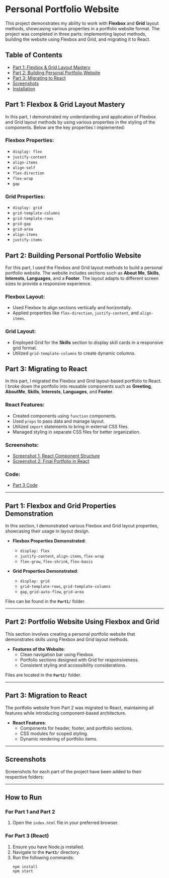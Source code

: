 # Personal Portfolio Website

This project demonstrates my ability to work with **Flexbox** and **Grid** layout methods, showcasing various properties in a portfolio website format. The project was completed in three parts: implementing layout methods, building the website using Flexbox and Grid, and migrating it to React.

## Table of Contents
- [Part 1: Flexbox & Grid Layout Mastery](#part-1-flexbox-grid-layout-mastery)
- [Part 2: Building Personal Portfolio Website](#part-2-building-personal-portfolio-website)
- [Part 3: Migrating to React](#part-3-migrating-to-react)
- [Screenshots](#screenshots)
- [Installation](#installation)

## Part 1: Flexbox & Grid Layout Mastery
In this part, I demonstrated my understanding and application of Flexbox and Grid layout methods by using various properties in the styling of the components. Below are the key properties I implemented:

### Flexbox Properties:
- `display: flex`
- `justify-content`
- `align-items`
- `align-self`
- `flex-direction`
- `flex-wrap`
- `gap`

### Grid Properties:
- `display: grid`
- `grid-template-columns`
- `grid-template-rows`
- `grid-gap`
- `grid-area`
- `align-items`
- `justify-items`

## Part 2: Building Personal Portfolio Website
For this part, I used the Flexbox and Grid layout methods to build a personal portfolio website. The website includes sections such as **About Me**, **Skills**, **Interests**, **Languages**, and a **Footer**. The layout adapts to different screen sizes to provide a responsive experience.

### Flexbox Layout:
- Used Flexbox to align sections vertically and horizontally.
- Applied properties like `flex-direction`, `justify-content`, and `align-items`.

### Grid Layout:
- Employed Grid for the **Skills** section to display skill cards in a responsive grid format.
- Utilized `grid-template-columns` to create dynamic columns.

## Part 3: Migrating to React
In this part, I migrated the Flexbox and Grid layout-based portfolio to React. I broke down the portfolio into reusable components such as **Greeting**, **AboutMe**, **Skills**, **Interests**, **Languages**, and **Footer**.

### React Features:
- Created components using `function` components.
- Used `props` to pass data and manage layout.
- Utilized `import` statements to bring in external CSS files.
- Managed styling in separate CSS files for better organization.

### Screenshots:
- [Screenshot 1: React Component Structure](./path/to/screenshot1.png)
- [Screenshot 2: Final Portfolio in React](./path/to/screenshot2.png)

### Code:
- [Part 3 Code](./path/to/part3_code)


---

## **Part 1: Flexbox and Grid Properties Demonstration**
In this section, I demonstrated various Flexbox and Grid layout properties, showcasing their usage in layout design.  
- **Flexbox Properties Demonstrated**:  
  - `display: flex`
  - `justify-content`, `align-items`, `flex-wrap`
  - `flex-grow`, `flex-shrink`, `flex-basis`

- **Grid Properties Demonstrated**:  
  - `display: grid`
  - `grid-template-rows`, `grid-template-columns`
  - `gap`, `grid-auto-flow`, `grid-area`

Files can be found in the **`Part1/`** folder.  

---

## **Part 2: Portfolio Website Using Flexbox and Grid**
This section involves creating a personal portfolio website that demonstrates skills using Flexbox and Grid layout methods.  
- **Features of the Website**:  
  - Clean navigation bar using Flexbox.  
  - Portfolio sections designed with Grid for responsiveness.  
  - Consistent styling and accessibility considerations.

Files are located in the **`Part2/`** folder.  

---

## **Part 3: Migration to React**
The portfolio website from Part 2 was migrated to React, maintaining all features while introducing component-based architecture.  
- **React Features**:  
  - Components for header, footer, and portfolio sections.  
  - CSS modules for scoped styling.  
  - Dynamic rendering of portfolio items.  

---

## **Screenshots**
Screenshots for each part of the project have been added to their respective folders:

---

## **How to Run**

### **For Part 1 and Part 2**
1. Open the `index.html` file in your preferred browser.

### **For Part 3 (React)**
1. Ensure you have Node.js installed.
2. Navigate to the **`Part3/`** directory.
3. Run the following commands:
   ```bash
   npm install
   npm start
